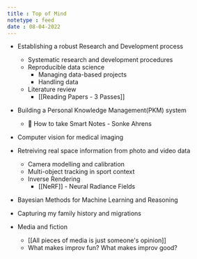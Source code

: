 ```yaml
---
title : Top of Mind
notetype : feed
date : 08-04-2022
---
```


- Establishing a robust Research and Development process
    - Systematic research and development procedures
    - Reproducible data science
        - Managing data-based projects
        - Handling data
    - Literature review
        - [[Reading Papers - 3 Passes]]
- Building a Personal Knowledge Management(PKM) system
    - 📕 How to take Smart Notes - Sonke Ahrens

- Computer vision for medical imaging
- Retreiving real space information from photo and video data
    - Camera modelling and calibration
    - Multi-object tracking in sport context
    - Inverse Rendering
        - [[NeRF]] - Neural Radiance Fields
- Bayesian Methods for Machine Learning and Reasoning



- Capturing my family history and migrations

- Media and fiction
    - [[All pieces of media is just someone's opinion]]
    - What makes improv fun? What makes improv good?